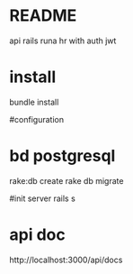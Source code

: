 # README

api rails runa hr with auth jwt

# install

bundle install

#configuration

# bd postgresql
rake:db create
rake db migrate

#init server
rails s

# api doc
http://localhost:3000/api/docs




